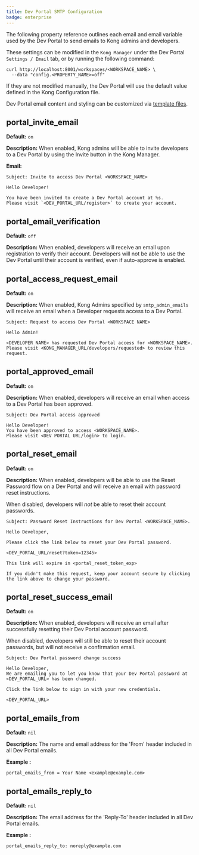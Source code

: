 ```yaml
---
title: Dev Portal SMTP Configuration
badge: enterprise
---
```


The following property reference outlines each email and email variable used by the Dev Portal to send emails to Kong admins and developers.

These settings can be modified in the `Kong Manager` under the Dev Portal `Settings / Email` tab, or by running the following command:

```
curl http://localhost:8001/workspaces/<WORKSPACE_NAME> \
  --data "config.<PROPERTY_NAME>=off"
```

If they are not modified manually, the Dev Portal will use the default value defined in the Kong Configuration file.

Dev Portal email content and styling can be customized via [template files](/gateway/{{page.kong_version}}/developer-portal/theme-customization/emails/).

## portal_invite_email

**Default:** `on`

**Description:**
When enabled, Kong admins will be able to invite developers to a Dev Portal by using the Invite button in the Kong Manager.

**Email:**
```
Subject: Invite to access Dev Portal <WORKSPACE_NAME>

Hello Developer!

You have been invited to create a Dev Portal account at %s.
Please visit `<DEV_PORTAL_URL/register>` to create your account.
```


## portal_email_verification

**Default:** `off`

**Description:**
When enabled, developers will receive an email upon registration to verify their account. Developers will not be able to use the Dev Portal until their account is verified, even if auto-approve is enabled.


## portal_access_request_email

**Default:** `on`

**Description:**
When enabled, Kong Admins specified by `smtp_admin_emails` will receive an email when a Developer requests access to a Dev Portal.

```
Subject: Request to access Dev Portal <WORKSPACE NAME>

Hello Admin!

<DEVELOPER NAME> has requested Dev Portal access for <WORKSPACE_NAME>.
Please visit <KONG_MANAGER_URL/developers/requested> to review this request.
```


## portal_approved_email

**Default:** `on`

**Description:**
When enabled, developers will receive an email when access to a Dev Portal has been approved.

```
Subject: Dev Portal access approved

Hello Developer!
You have been approved to access <WORKSPACE_NAME>.
Please visit <DEV PORTAL URL/login> to login.

```

## portal_reset_email

**Default:** `on`

**Description:**
When enabled, developers will be able to use the Reset Password flow on a Dev Portal and will receive an email with password reset instructions.

When disabled, developers will *not* be able to reset their account passwords.

```
Subject: Password Reset Instructions for Dev Portal <WORKSPACE_NAME>.

Hello Developer,

Please click the link below to reset your Dev Portal password.

<DEV_PORTAL_URL/reset?token=12345>

This link will expire in <portal_reset_token_exp>

If you didn't make this request, keep your account secure by clicking
the link above to change your password.
```

## portal_reset_success_email

**Default:** `on`

**Description:**
When enabled, developers will receive an email after successfully resetting their Dev Portal account password.

When disabled, developers will still be able to reset their account passwords, but will not receive a confirmation email.

```
Subject: Dev Portal password change success

Hello Developer,
We are emailing you to let you know that your Dev Portal password at <DEV_PORTAL_URL> has been changed.

Click the link below to sign in with your new credentials.

<DEV_PORTAL_URL>
```


## portal_emails_from

**Default:** `nil`

**Description:**
The name and email address for the 'From' header included in all Dev Portal emails.

**Example :**

```
portal_emails_from = Your Name <example@example.com>
```


## portal_emails_reply_to

**Default:** `nil`

**Description:**
The email address for the 'Reply-To' header included in all Dev Portal emails.


**Example :**

```
portal_emails_reply_to: noreply@example.com
```
